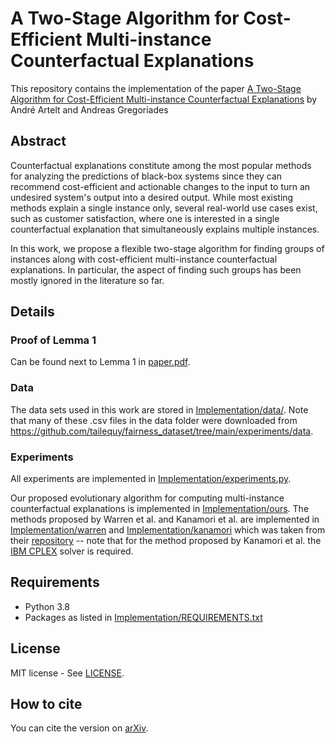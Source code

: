 # A Two-Stage Algorithm for Cost-Efficient Multi-instance Counterfactual Explanations

This repository contains the implementation of the paper [A Two-Stage Algorithm for Cost-Efficient Multi-instance Counterfactual Explanations](paper.pdf) by André Artelt and Andreas Gregoriades

## Abstract

Counterfactual explanations constitute among the most popular methods for analyzing the predictions of black-box systems since they can recommend cost-efficient and actionable changes to the input to turn an undesired system's output into a desired output. While most existing methods explain a single instance only, several real-world use cases exist, such as customer satisfaction, where one is interested in a single counterfactual explanation that simultaneously explains multiple instances.

In this work, we propose a flexible two-stage algorithm for finding groups of instances along with cost-efficient multi-instance counterfactual explanations. In particular, the aspect of finding such groups has been mostly ignored in the literature so far.

## Details

### Proof of Lemma 1

Can be found next to Lemma 1 in [paper.pdf](paper.pdf).

### Data

The data sets used in this work are stored in [Implementation/data/](Implementation/data/). Note that many of these .csv files in the data folder were downloaded from https://github.com/tailequy/fairness_dataset/tree/main/experiments/data.

### Experiments

All experiments are implemented in [Implementation/experiments.py](Implementation/experiments.py).

Our proposed evolutionary algorithm for computing multi-instance counterfactual explanations is implemented in [Implementation/ours](Implementation/ours). The methods proposed by Warren et al. and Kanamori et al. are implemented in [Implementation/warren](Implementation/warren) and [Implementation/kanamori](Implementation/kanamori) which was taken from their [repository](https://github.com/kelicht/cet) -- note that for the method proposed by Kanamori et al. the [IBM CPLEX](https://www.ibm.com/de-de/products/ilog-cplex-optimization-studio) solver is required. 

## Requirements

- Python 3.8
- Packages as listed in [Implementation/REQUIREMENTS.txt](Implementation/REQUIREMENTS.txt)

## License

MIT license - See [LICENSE](LICENSE).

## How to cite

You can cite the version on [arXiv](https://arxiv.org/abs/2403.01221).
